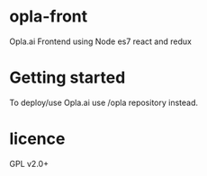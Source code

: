# opla-front
Opla.ai Frontend using Node es7 react and redux

# Getting started
To deploy/use Opla.ai use /opla repository instead.

# licence
GPL v2.0+
